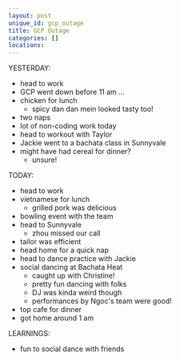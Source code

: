 ```yaml
---
layout: post
unique_id: gcp_outage
title: GCP Outage
categories: []
locations: 
---
```


YESTERDAY:
* head to work
* GCP went down before 11 am ...
* chicken for lunch
  * spicy dan dan mein looked tasty too!
* two naps
* lot of non-coding work today
* head to workout with Taylor
* Jackie went to a bachata class in Sunnyvale
* might have had cereal for dinner?
  * unsure!

TODAY:
* head to work
* vietnamese for lunch
  * grilled pork was delicious
* bowling event with the team
* head to Sunnyvale
  * zhou missed our call
* tailor was efficient
* head home for a quick nap
* head to dance practice with Jackie
* social dancing at Bachata Heat
  * caught up with Christine!
  * pretty fun dancing with folks
  * DJ was kinda weird though
  * performances by Ngoc's team were good!
* top cafe for dinner
* got home around 1 am

LEARNINGS:
* fun to social dance with friends
